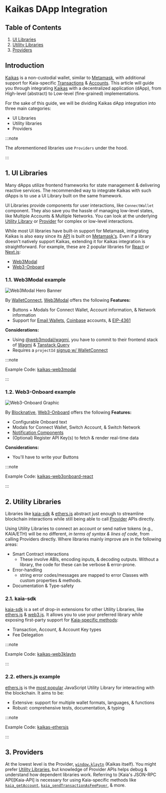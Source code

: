 # Kaikas DApp Integration

## Table of Contents

1. [UI Libraries](#1-ui-libraries)
2. [Utility Libraries](#2-utility-libraries)
3. [Providers](#3-providers)

## Introduction

[Kaikas](https://docs.kaikas.io) is a non-custodial wallet, similar to [Metamask](https://metamask.io), with additional support for Kaia-specific [Transactions](https://docs.kaia.io/learn/transactions) & [Accounts](https://docs.kaia.io/learn/accounts). This article will guide you through integrating [Kaikas](https://docs.kaikas.io) with a decentralized application (dApp), from High-level (abstract) to Low-level (fine-grained) implementations.

For the sake of this guide, we will be dividing Kaikas dApp integration into three main categories:

- UI Libraries
- Utility libraries
- Providers

:::note

The aforementioned libraries use `Providers` under the hood.

:::

## 1. UI Libraries

Many dApps utilize frontend frameworks for state management & delivering reactive services. The recommended way to integrate Kaikas with such dApps is to use a UI Library built on the same framework.

UI Libraries provide components for user interactions, like `ConnectWallet` component. They also save you the hassle of managing low-level states, like Multiple Accounts & Multiple Networks. You can look at the underlying [Utility Library](#2-utility-libraries) or [Provider](#3-providers) for complex or low-level interactions.

While most UI libraries have built-in support for Metamask, integrating Kaikas is also easy since its [API](https://docs.kaia.io/references/json-rpc/kaia/account-created/) is built on [Metamask's](https://docs.metamask.io/wallet/reference/json-rpc-api). Even if a library doesn't natively support Kaikas, extending it for Kaikas integration is straightforward. For example, these are 2 popular libraries for [React](https://react.dev) or [Next.js](https://nextjs.org):

- [Web3Modal](#1.1-web3modal-example)
- [Web3-Onboard](#1.2-web3-onboard-example)

### 1.1. Web3Modal example

![Web3Modal Hero Banner](https://web3modal.com/images/hero-banner.png)

By [WalletConnect](https://walletconnect.com), [Web3Modal](https://web3modal.com) offers the following **Features:**

- Buttons + Modals for Connect Wallet, Account information, & Network information
- Support for [Email Wallets](https://walletconnect.com/blog/web3modal-web3-email-login-wallets), [Coinbase](https://www.coinbase.com) accounts, & [EIP-4361](https://docs.login.xyz/general-information/siwe-overview/eip-4361)

**Considerations:**

- Using [@web3modal/wagmi](https://www.npmjs.com/package/@web3modal/wagmi), you have to commit to their frontend stack of [Wagmi](https://wagmi.sh) & [Tanstack Query](https://tanstack.com/query)
- Requires a `projectId` [signup w/ WalletConnect](https://cloud.walletconnect.com/sign-in)

:::note

Example Code: [kaikas-web3modal](https://github.com/kaiachain/kaia-dapp-mono/tree/main/examples/tools/wallet-libraries/kaikas-web3modal)

:::

### 1.2. Web3-Onboard example

![Web3-Onboard Graphic](https://onboard.blocknative.com/_app/immutable/assets/connect-modal.b7439c5e.svg)

By [Blocknative](https://www.blocknative.com), [Web3-Onboard](https://onboard.blocknative.com) offers the following **Features:**

- Configurable Onboard text
- Modals for Connect Wallet, Switch Account, & Switch Network
- [Notification Components](https://onboard.blocknative.com/docs/modules/core#customnotification)
- (Optional) Register API Key(s) to fetch & render real-time data

**Considerations:**

- You'll have to write your Buttons

:::note

Example Code: [kaikas-web3onboard-react](https://github.com/kaiachain/kaia-dapp-mono/tree/main/examples/tools/wallet-libraries/kaikas-web3onboard-react)

:::

## 2. Utility Libraries

Libraries like [kaia-sdk](#21-kaia-sdk) & [ethers.js](#22-ethersjs-example) abstract just enough to streamline blockchain interactions while still being able to call [Provider](#3-providers) APIs directly.

Using Utility Libraries to connect an account or send native tokens (e.g., KAIA/ETH) will be no different, _in terms of syntax & lines of code_, from calling Providers directly. Where libraries mainly improve are in the following areas:

- Smart Contract interactions
  - These involve ABIs, encoding inputs, & decoding outputs. Without a library, the code for these can be verbose & error-prone.
- Error-handling
  - string error codes/messages are mapped to error Classes with custom properties & methods.
- Documentation & Type-safety

### 2.1. kaia-sdk

[kaia-sdk](https://github.com/kaiachain/kaia-sdk) is a set of drop-in extensions for other Utility Libraries, like [ethers.js](https://docs.ethers.io/v6) & [web3.js](https://web3js.org). It allows you to use your preferred library while exposing first-party support for [Kaia-specific methods](https://docs.kaia.io/references/json-rpc/kaia/account-created/):

- Transaction, Account, & Account Key types
- Fee Delegation

:::note

Example Code: [kaikas-web3klaytn](https://github.com/kaiachain/kaia-dapp-mono/tree/main/examples/tools/wallet-libraries/kaikas-web3klaytn)

:::

### 2.2. ethers.js example

[ethers.js](https://docs.ethers.io/v6) is the [most popular](https://npmtrends.com/web3klaytn-vs-ethers-vs-viem-vs-web3) JavaScript Utility Library for interacting with the blockchain. It aims to be:

- Extensive: support for multiple wallet formats, languages, & functions
- Robust: comprehensive tests, documentation, & typing

:::note

Example Code: [kaikas-ethersjs](https://github.com/kaiachain/kaia-dapp-mono/tree/main/examples/tools/wallet-libraries/kaikas-ethersjs)

:::

## 3. Providers

At the lowest level is the Provider, [`window.klaytn`](https://docs.kaikas.io/02_api_reference/01_klaytn_provider) (Kaikas itself). You might prefer [Utility Libraries](#2-utility-libraries), but knowledge of Provider APIs helps debug & understand how dependent libraries work. Referring to [Kaia's JSON-RPC API][Kaia-API] is necessary for using Kaia-specific methods like [`kaia_getAccount`](https://docs.kaia.io/references/json-rpc/kaia/get-account/), [`kaia_sendTransactionAsFeePayer`](https://docs.kaia.io/references/json-rpc/kaia/send-transaction-as-fee-payer/), & more.
